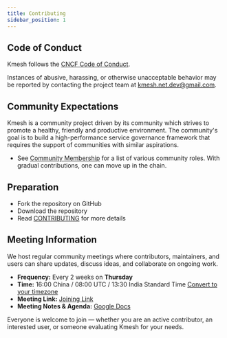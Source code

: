 ```yaml
---
title: Contributing
sidebar_position: 1
---
```


## Code of Conduct

Kmesh follows the [CNCF Code of Conduct](https://github.com/cncf/foundation/blob/main/code-of-conduct.md).

Instances of abusive, harassing, or otherwise unacceptable behavior may be reported by contacting the project team at [kmesh.net.dev@gmail.com](mailto:kmesh.net.dev@gmail.com).

## Community Expectations

Kmesh is a community project driven by its community which strives to promote a healthy, friendly and productive environment.
The community's goal is to build a high-performance service governance framework that requires the support of communities with similar aspirations.

- See [Community Membership](membership.md) for a list of various community roles. With gradual contributions, one can move up in the chain.

## Preparation

- Fork the repository on GitHub
- Download the repository
- Read [CONTRIBUTING](https://github.com/kmesh-net/kmesh/blob/main/CONTRIBUTING.md) for more details

## Meeting Information

We host regular community meetings where contributors, maintainers, and users can share updates, discuss ideas, and collaborate on ongoing work.

- **Frequency:** Every 2 weeks on **Thursday**
- **Time:** 16:00 China / 08:00 UTC / 13:30 India Standard Time [Convert to your timezone](https://dateful.com/time-zone-converter?t=14%3A30&tz=GMT%2B8&)
- **Meeting Link:** [Joining Link](https://zoom-lfx.platform.linuxfoundation.org/meeting/99299011908?password=f4c31ddd-11ed-42ae-a617-3e0842c39c58)
- **Meeting Notes & Agenda:** [Google Docs](https://docs.google.com/document/d/1fFqolwWMVMk92yXPHvWGrMgsrb8Xru_v4Cve5ummjbk/edit?tab=t.0#heading=h.o8pz6aqnzzgk)

Everyone is welcome to join — whether you are an active contributor, an interested user, or someone evaluating Kmesh for your needs.
